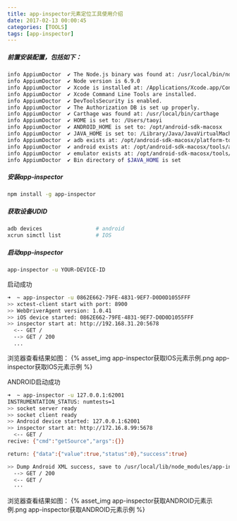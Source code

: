 ```yaml
---
title: app-inspector元素定位工具使用介绍
date: 2017-02-13 00:00:45
categories: [TOOLS]
tags: [app-inspector]
---
```


##### 前置安装配置，包括如下：
```bash
info AppiumDoctor  ✔ The Node.js binary was found at: /usr/local/bin/node
info AppiumDoctor  ✔ Node version is 6.9.0
info AppiumDoctor  ✔ Xcode is installed at: /Applications/Xcode.app/Contents/Developer
info AppiumDoctor  ✔ Xcode Command Line Tools are installed.
info AppiumDoctor  ✔ DevToolsSecurity is enabled.
info AppiumDoctor  ✔ The Authorization DB is set up properly.
info AppiumDoctor  ✔ Carthage was found at: /usr/local/bin/carthage
info AppiumDoctor  ✔ HOME is set to: /Users/taoyi
info AppiumDoctor  ✔ ANDROID_HOME is set to: /opt/android-sdk-macosx
info AppiumDoctor  ✔ JAVA_HOME is set to: /Library/Java/JavaVirtualMachines/jdk1.8.0_91.jdk/Contents/Home
info AppiumDoctor  ✔ adb exists at: /opt/android-sdk-macosx/platform-tools/adb
info AppiumDoctor  ✔ android exists at: /opt/android-sdk-macosx/tools/android
info AppiumDoctor  ✔ emulator exists at: /opt/android-sdk-macosx/tools/emulator
info AppiumDoctor  ✔ Bin directory of $JAVA_HOME is set
```

<!--more-->

##### 安装app-inspector
```bash
npm install -g app-inspector
```
##### 获取设备UDID
```bash
adb devices                 # android
xcrun simctl list           # IOS
```
##### 启动app-inspector
```bash
app-inspector -u YOUR-DEVICE-ID
```
启动成功
```bash
➜  ~ app-inspector -u 0862E662-79FE-4831-9EF7-D0D0D1055FFF
>> xctest-client start with port: 8900
>> WebDriverAgent version: 1.0.41
>> iOS device started: 0862E662-79FE-4831-9EF7-D0D0D1055FFF
>> inspector start at: http://192.168.31.20:5678
  <-- GET /
  --> GET / 200
  ...
```
浏览器查看结果如图：
{% asset_img app-inspector获取IOS元素示例.png app-inspector获取IOS元素示例 %}

ANDROID启动成功
```bash
➜  ~ app-inspector -u 127.0.0.1:62001
INSTRUMENTATION_STATUS: numtests=1
>> socket server ready
>> socket client ready
>> Android device started: 127.0.0.1:62001
>> inspector start at: http://172.16.8.99:5678
  <-- GET /
recive: {"cmd":"getSource","args":{}}

return: {"data":{"value":true,"status":0},"success":true}

>> Dump Android XML success, save to /usr/local/lib/node_modules/app-inspector/.temp/android.json
  --> GET / 200
  <-- GET /
  ···
```
浏览器查看结果如图：
{% asset_img app-inspector获取ANDROID元素示例.png app-inspector获取ANDROID元素示例 %}
